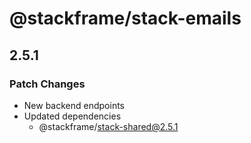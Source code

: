 # @stackframe/stack-emails

## 2.5.1

### Patch Changes

- New backend endpoints
- Updated dependencies
  - @stackframe/stack-shared@2.5.1
